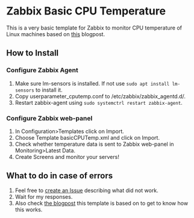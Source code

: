 # Zabbix Basic CPU Temperature
This is a very basic template for Zabbix to monitor CPU temperature of Linux machines based on [this](https://myopsblog.wordpress.com/2016/06/06/cpu-temperature-monitoring-with-zabbix/) blogpost.


## How to Install

### Configure Zabbix Agent
1. Make sure lm-sensors is installed. If not use `sudo apt install lm-sensors` to install it.
2. Copy userparameter_cputemp.conf to /etc/zabbix/zabbix_agentd.d/.
3. Restart zabbix-agent using `sudo systemctrl restart zabbix-agent`.

### Configure Zabbix web-panel
1. In Configuration>Templates click on Import.
2. Choose Template basicCPUTemp.xml and click on Import.
3. Check whether temperature data is sent to Zabbix web-panel in Monitoring>Latest Data.
4. Create Screens and monitor your servers!

## What to do in case of errors
1. Feel free to [create an Issue](https://github.com/B1T0/zabbix-basic-cpu-temperature/issues/new) describing what did not work.
2. Wait for my responses.
3. Also check [the blogpost](https://myopsblog.wordpress.com/2016/06/06/cpu-temperature-monitoring-with-zabbix/) this template is based on to get to know how this works.
